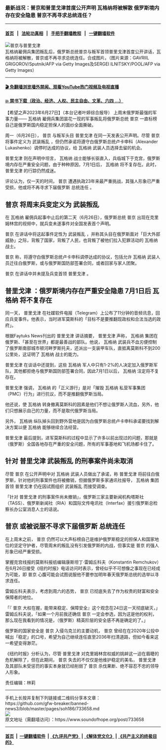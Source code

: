 ### 最新战况：普京和普里戈津首度公开声明 瓦格纳将被解散 俄罗斯境内存在安全隐患 普京不再寻求总统连任？
------------------------

#### [首页](https://github.com/gfw-breaker/banned-news3/blob/master/README.md) &nbsp;&nbsp;|&nbsp;&nbsp; [法轮功真相](https://github.com/begood0513/basic/blob/master/README.md)  &nbsp;&nbsp;|&nbsp;&nbsp; [手把手翻墙教程](https://github.com/gfw-breaker/guides/wiki)  &nbsp;&nbsp;|&nbsp;&nbsp; [一键翻墙软件](https://github.com/gfw-breaker/nogfw/blob/master/README.md)  



<div><img alt="普京与普里戈津" src="https://img.soundofhope.org/2023-06/1687870714566.jpeg"/>
<br/><figcaption class="caption">
 瓦格纳雇佣兵集团叛乱后，俄罗斯总统普京与叛军首领普里戈津首度公开讲话，瓦格纳将被解散，普京或不再寻求总统连任。合成图片。（图片来源：GAVRIIL GRIGOROV/Sputnik/AFP via Getty Images及SERGEI ILNITSKY/POOL/AFP via Getty Images）
</figcaption></div><hr/>

#### [ 🎬  免翻墙浏览墙外禁闻、观看YouTube热门视频及电视直播](https://github.com/gfw-breaker/HelloWorld)

#### [ 💥  禁书下载（政治、经济、人权、民主自由、文革、六四 ...）](https://github.com/gfw-breaker/books/blob/master/README.md)

<div><div class="Content__Wrapper sc-1bvya0-0 elmmKw article_body" data-checkusr="" itemprop="articleBody">
 <div id="post_place_1">
 </div>
 <p class="meta-top">
  <span class="meta">
   【希望之声2023年6月27日】（本台记者叶婷综合报导）
  </span>
  上周末俄罗斯最强的军事力量——
  <ok href="/term/522623">
   瓦格纳
  </ok>
  雇佣兵集团昙花一现的军事叛乱将俄罗斯总统
  <ok href="/term/6470">
   普京
  </ok>
  一直标榜自己是俄罗斯国内稳定担保人的面纱全面撕破。
 </p>
 <p>
  周一（6月26日），
  <ok href="/term/6470">
   普京
  </ok>
  与叛军头目
  <ok href="/term/870125">
   普里戈津
  </ok>
  在同一天发表公开声明。尽管
  <ok href="/term/6470">
   普京
  </ok>
  将事件定义为
  <ok href="/term/358366">
   武装叛乱
  </ok>
  ，但仍然承诺将遵守白俄罗斯总统卢卡申科（Alexander Lukashenko）调停时达成的协议，给
  <ok href="/term/522623">
   瓦格纳
  </ok>
  武装人员选择去留的机会。
 </p>
 <p>
  <ok href="/term/870125">
   普里戈津
  </ok>
  则在声明中坦言，
  <ok href="/term/522623">
   瓦格纳
  </ok>
  战士能够长驱直入，兵临城下于克宫，俄罗斯境内存在严重安全问题，由于种种原因，7月1日后，
  <ok href="/term/522623">
   瓦格纳
  </ok>
  将不复存在。此时，
  <ok href="/term/870125">
   普里戈津
  </ok>
  的行踪仍然成迷。
 </p>
 <p>
  评论认为，仅一天的时间，
  <ok href="/term/6470">
   普京
  </ok>
  遭遇执政23年来最严重挑战，其强人形象已严重受损，他或将不再寻求下届俄罗斯
  <ok href="/term/40853">
   总统连任
  </ok>
  。
 </p>
 <h2>
  <ok href="/term/6470">
   普京
  </ok>
  将周末兵变定义为
  <ok href="/term/358366">
   武装叛乱
  </ok>
 </h2>
 <p>
  在
  <ok href="/term/522623">
   瓦格纳
  </ok>
  雇佣兵起事中止后的第二天（6月26日），俄罗斯总统
  <ok href="/term/6470">
   普京
  </ok>
  出现在克里姆林宫的视频中，就兵变未遂事件对全国发表首个声明。
 </p>
 <p>
  <ok href="/term/6470">
   普京
  </ok>
  在讲话中将这起事件定性为
  <ok href="/term/358366">
   武装叛乱
  </ok>
  ，并称其头目在俄罗斯面对「巨大外部威胁」之际，背叛了国家，背叛了人民，也背叛了被他们拉入犯罪活动的
  <ok href="/term/522623">
   瓦格纳
  </ok>
  战士。
 </p>
 <p>
  <ok href="/term/6470">
   普京
  </ok>
  称，将遵守白俄罗斯总统卢卡申科调停达成的协议，包括允许
  <ok href="/term/522623">
   瓦格纳
  </ok>
  武装人员迁往白俄罗斯，或与俄罗斯国防部签署合同，或者回家与家人团聚。
 </p>
 <p>
  <ok href="/term/6470">
   普京
  </ok>
  在讲话中并未提及兵变首领
  <ok href="/term/870125">
   普里戈津
  </ok>
  。
 </p>
 <h2>
  <ok href="/term/870125">
   普里戈津
  </ok>
  ：俄罗斯境内存在严重安全隐患 7月1日后
  <ok href="/term/522623">
   瓦格纳
  </ok>
  将不复存在
 </h2>
 <p>
  同一天，
  <ok href="/term/870125">
   普里戈津
  </ok>
  在社媒软件电报（Telegram）上公布了11分钟的音频讯息，回应兵变事件。他表示，当时进军莫斯科的「目标不是要推翻现政权和合法当选的政府」。
 </p>
 <p>
  根据Faytuks News刊出的
  <ok href="/term/870125">
   普里戈津
  </ok>
  讲话摘要，
  <ok href="/term/870125">
   普里戈津
  </ok>
  声称，
  <ok href="/term/522623">
   瓦格纳
  </ok>
  集团在俄罗斯、「甚至在世界」都是最善战的部队。他说，
  <ok href="/term/522623">
   瓦格纳
  </ok>
  武装兵不血刃便控制了俄罗斯南部城市顿河畔罗斯托夫，还派出一支装甲车队，直抵离莫斯科不到200公里处，这证明了
  <ok href="/term/522623">
   瓦格纳
  </ok>
  战士的能力。
 </p>
 <p>
  <ok href="/term/870125">
   普里戈津
  </ok>
  在谈话中还提到，这些
  <ok href="/term/522623">
   瓦格纳
  </ok>
  军人中只有1-2%的人决定加入俄罗斯军队，其他都拒绝与俄罗斯国防部签署合同，因此7月1日以后，
  <ok href="/term/522623">
   瓦格纳
  </ok>
  注定将不复存在。
 </p>
 <p>
  <ok href="/term/870125">
   普里戈津
  </ok>
  强调，
  <ok href="/term/522623">
   瓦格纳
  </ok>
  的「正义游行」是对「摧毁
  <ok href="/term/522623">
   瓦格纳
  </ok>
  私营军事集团（PMC）行为」进行抗议，而不是推翻俄罗斯当局。
 </p>
 <p>
  他还说，使
  <ok href="/term/522623">
   瓦格纳
  </ok>
  转身撤离莫斯科的因素是他们不想让俄罗斯人流血，另外，他们只想展示自己的力量，而不是取代俄罗斯当局。
 </p>
 <p>
  另外，
  <ok href="/term/522623">
   瓦格纳
  </ok>
  纵队掉头回到野外营地是因为白俄罗斯总统卢卡申科承诺要找到解决方案以便
  <ok href="/term/522623">
   瓦格纳
  </ok>
  能够继续合法经营。
 </p>
 <p>
  <ok href="/term/870125">
   普里戈津
  </ok>
  最后提到，进军莫斯科的过程中显示了许多以前出现过的问题，那就是（俄罗斯）全国各地存在严重的安全问题，所有的军事基地和飞机场都卡住了。
 </p>
 <h2>
  针对
  <ok href="/term/870125">
   普里戈津
  </ok>
  <ok href="/term/358366">
   武装叛乱
  </ok>
  的刑事案件尚未取消
 </h2>
 <p>
  尽管
  <ok href="/term/6470">
   普京
  </ok>
  在公开声明中对
  <ok href="/term/522623">
   瓦格纳
  </ok>
  武装人员做出了承诺，称
  <ok href="/term/870125">
   普里戈津
  </ok>
  将前往白俄罗斯，针对他的刑事案件也将被撤销，但据俄罗斯多家通讯社报导，
  <ok href="/term/522623">
   瓦格纳
  </ok>
  集团首领
  <ok href="/term/870125">
   普里戈津
  </ok>
  仍在因试图组织
  <ok href="/term/358366">
   武装叛乱
  </ok>
  而接受调查。
 </p>
 <p>
  「针对
  <ok href="/term/870125">
   普里戈津
  </ok>
  的刑事案件尚未撤销」，俄罗斯三家主要新闻机构塔斯社（TASS）、俄罗斯新闻社（RIA）和国际文传电讯社（Interfax）援引俄罗斯总检察长办公室消息人士的话说。
 </p>
 <h2>
  <ok href="/term/6470">
   普京
  </ok>
  或被说服不寻求下届俄罗斯
  <ok href="/term/40853">
   总统连任
  </ok>
 </h2>
 <p>
  在上周末之前，
  <ok href="/term/6470">
   普京
  </ok>
  仍然可以大声标榜自己是维护俄罗斯稳定的担保人和国家地位的坚定守护者，尽管周末的叛乱没有引发俄罗斯的内战，但事实是
  <ok href="/term/6470">
   普京
  </ok>
  的强人形象已经严重受损。
 </p>
 <p>
  掌握克宫线报的莫斯科报纸编辑康斯坦丁·雷姆丘科夫（Konstantin Remchukov）在6月26日接受《纽约时报》电话访问时表示，曾经似乎不可想像之事现在已经成为可能，即
  <ok href="/term/6470">
   普京
  </ok>
  心腹可能会试图说服他不要参加明年春天俄罗斯总统的选举以寻求连任。
 </p>
 <p>
  雷姆丘科夫表示，考虑到周六的态势，
  <ok href="/term/6470">
   普京
  </ok>
  已彻底失去了作为权贵的财富和安全保障者的地位。
 </p>
 <p>
  「『
  <ok href="/term/6470">
   普京
  </ok>
  大权在握，能带来稳定、保障安全』这个观念在24日这一天彻底破灭，」雷姆丘科夫说，「如果一个月前我还确信
  <ok href="/term/6470">
   普京
  </ok>
  一定会参选，因为这是他的权利，那么现在我看到的情况是，（俄罗斯）精英阶层的安全感不再是确定的了。」
 </p>
 <p>
  俄罗斯的国家安全是
  <ok href="/term/6470">
   普京
  </ok>
  入侵乌克兰的主要动机，
  <ok href="/term/6470">
   普京
  </ok>
  曾经在在2020年公投中喊出「稳定」的口号，希望为自己继续连任直至2036年扫清道路，但如今看来这一希望变得渺茫。
 </p>
 <p>
  《纽约时报》分析认为，尽管
  <ok href="/term/870125">
   普里戈津
  </ok>
  对克里姆林宫权威的挑衅这一迫在眉睫的危机解除了，但在此期间，
  <ok href="/term/6470">
   普京
  </ok>
  失去的不仅仅是他维护稳定的美名，
  <ok href="/term/870125">
   普里戈津
  </ok>
  及其部队未受惩罚的事实本身就已经削弱了
  <ok href="/term/6470">
   普京
  </ok>
  杀伐果断、绝不容忍不忠的领导人形象。
 </p>
 <p class="meta-btm">
  责任编辑：林莉
 </p>
</div>
</div>
<hr/>
手机上长按并复制下列链接或二维码分享本文章：<br/>
https://github.com/gfw-breaker/banned-news3/blob/master/pages/soh186/733658.md <br/>
<a href='https://github.com/gfw-breaker/banned-news3/blob/master/pages/soh186/733658.md'><img src='https://github.com/gfw-breaker/banned-news3/blob/master/pages/soh186/733658.md.png'/></a> <br/>
原文地址（需翻墙访问）：https://www.soundofhope.org/post/733658


------------------------
#### [首页](https://github.com/gfw-breaker/banned-news3/blob/master/README.md) &nbsp;|&nbsp; [一键翻墙软件](https://github.com/gfw-breaker/nogfw/blob/master/README.md) &nbsp;| [《九评共产党》](https://github.com/gfw-breaker/9ping.md/blob/master/README.md#九评之一评共产党是什么) | [《解体党文化》](https://github.com/gfw-breaker/jtdwh.md/blob/master/README.md) | [《共产主义的终极目的》](https://github.com/gfw-breaker/gczydzjmd.md/blob/master/README.md)


<img src='http://gfw-breaker.win/banned-news3/pages/soh186/733658.md' width='0px' height='0px'/>
